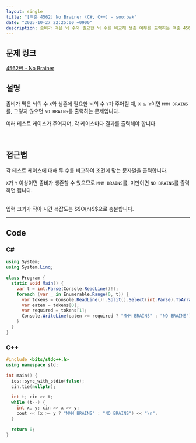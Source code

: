 ```yaml
---
layout: single
title: "[백준 4562] No Brainer (C#, C++) - soo:bak"
date: "2025-10-27 22:25:00 +0900"
description: 좀비가 먹은 뇌 수와 필요한 뇌 수를 비교해 생존 여부를 출력하는 백준 4562번 No Brainer 문제의 C# 및 C++ 풀이와 해설
---
```


## 문제 링크
[4562번 - No Brainer](https://www.acmicpc.net/problem/4562)

## 설명

좀비가 먹은 뇌의 수 `X`와 생존에 필요한 뇌의 수 `Y`가 주어질 때, `X ≥ Y`이면 `MMM BRAINS`를, 그렇지 않으면 `NO BRAINS`를 출력하는 문제입니다.<br>

여러 테스트 케이스가 주어지며, 각 케이스마다 결과를 출력해야 합니다.<br>

<br>

## 접근법

각 테스트 케이스에 대해 두 수를 비교하여 조건에 맞는 문자열을 출력합니다.

`X`가 `Y` 이상이면 좀비가 생존할 수 있으므로 `MMM BRAINS`를, 미만이면 `NO BRAINS`를 출력하면 됩니다.

<br>
입력 크기가 작아 시간 복잡도는 $$O(n)$$으로 충분합니다.

<br>

---

## Code

### C#

```csharp
using System;
using System.Linq;

class Program {
  static void Main() {
    var t = int.Parse(Console.ReadLine()!);
    foreach (var _ in Enumerable.Range(0, t)) {
      var tokens = Console.ReadLine()!.Split().Select(int.Parse).ToArray();
      var eaten = tokens[0];
      var required = tokens[1];
      Console.WriteLine(eaten >= required ? "MMM BRAINS" : "NO BRAINS");
    }
  }
}
```

### C++

```cpp
#include <bits/stdc++.h>
using namespace std;

int main() {
  ios::sync_with_stdio(false);
  cin.tie(nullptr);

  int t; cin >> t;
  while (t--) {
    int x, y; cin >> x >> y;
    cout << (x >= y ? "MMM BRAINS" : "NO BRAINS") << "\n";
  }

  return 0;
}
```

